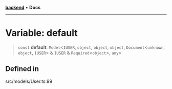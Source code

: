 [**backend**](../../../README.md) • **Docs**

***

# Variable: default

> `const` **default**: `Model`\<`IUSER`, `object`, `object`, `object`, `Document`\<`unknown`, `object`, `IUSER`\> & `IUSER` & `Required`\<`object`\>, `any`\>

## Defined in

src/models/User.ts:99
